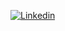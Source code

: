 [![Linkedin](https://img.shields.io/badge/-Linkedin-090909)](https://www.linkedin.com/in/alexander-krasovsky/)
